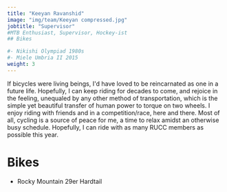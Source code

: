 ```yaml
---
title: "Keeyan Ravanshid"
image: "img/team/Keeyan compressed.jpg"
jobtitle: "Supervisor"
#MTB Enthusiast, Supervisor, Hockey-ist
## Bikes

#- Nikishi Olympiad 1980s
#- Miele Umbria II 2015
weight: 3
---
```


If bicycles were living beings, I'd have loved to be reincarnated as one in a
future life. Hopefully, I can keep riding for decades to come, and rejoice in
the feeling, unequaled by any other method of transportation, which is the
simple yet beautiful transfer of human power to torque on two wheels. I enjoy
riding with friends and in a competition/race, here and there. Most of all, 
cycling is a source of peace for me, a time to relax amidst an otherwise busy
schedule. Hopefully, I can ride with as many RUCC members as possible this year.

# Bikes
- Rocky Mountain 29er Hardtail
